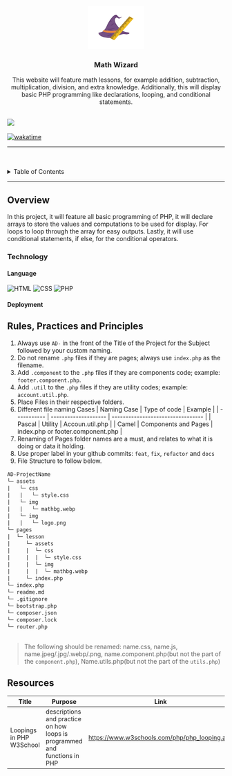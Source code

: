 <a name="readme-top">

<br/>

<br />
<div align="center">
  <img src="./assets/img/logo.png" alt="Nyebe" width="130" height="100">
<!-- TODO: Change Title to the name of the title of your Project -->
  <h3 align="center">Math Wizard</h3>
</div>
<!-- TODO: Make a short description -->
<div align="center">
  This website will feature math lessons, for example addition, subtraction, multiplication, division, and extra knowledge. Additionally, this will display basic PHP programming like declarations, looping, and conditional statements.
</div>

<br />

<!-- TODO: Change the zyx-0314 into your github username  -->
<!-- TODO: Change the WD-Template-Project into the same name of your folder -->

![](https://visit-counter.vercel.app/counter.png?page=SaiZai-bot/AD-CI4-Template-Project)

[![wakatime](https://wakatime.com/badge/user/018dd99a-4985-4f98-8216-6ca6fe2ce0f8/project/63501637-9a31-42f0-960d-4d0ab47977f8.svg)](https://wakatime.com/badge/user/018dd99a-4985-4f98-8216-6ca6fe2ce0f8/project/63501637-9a31-42f0-960d-4d0ab47977f8)

---

<br />
<br />

<!-- TODO: If you want to add more layers for your readme -->
<details>
  <summary>Table of Contents</summary>
  <ol>
    <li>
      <a href="#overview">Overview</a>
      <ol>
        <li>
          <a href="#technology">Technology</a>
        </li>
      </ol>
    </li>
    <li>
      <a href="#rule,-practices-and-principles">Rules, Practices and Principles</a>
    </li>
    <li>
      <a href="#resources">Resources</a>
    </li>
  </ol>
</details>

---

## Overview

<!-- TODO: To be changed -->
<!-- The following are just sample -->

In this project, it will feature all basic programming of PHP, it will declare arrays to store the values and computations to be used for display. For loops to loop through the array for easy outputs. Lastly, it will use conditional statements, if else, for the conditional operators.

### Technology

<!-- TODO: List of Technology Used -->
#### Language
![HTML](https://img.shields.io/badge/HTML-E34F26?style=for-the-badge&logo=html5&logoColor=white)
![CSS](https://img.shields.io/badge/CSS-1572B6?style=for-the-badge&logo=css3&logoColor=white)
![PHP](https://img.shields.io/badge/PHP-777BB4?style=for-the-badge&logo=php&logoColor=white)

#### Deployment


## Rules, Practices and Principles

<!-- Do not Change this -->

1. Always use `AD-` in the front of the Title of the Project for the Subject followed by your custom naming.
2. Do not rename `.php` files if they are pages; always use `index.php` as the filename.
3. Add `.component` to the `.php` files if they are components code; example: `footer.component.php`.
4. Add `.util` to the `.php` files if they are utility codes; example: `account.util.php`.
5. Place Files in their respective folders.
6. Different file naming Cases
   | Naming Case | Type of code         | Example                           |
   | ----------- | -------------------- | --------------------------------- |
   | Pascal      | Utility              | Accoun.util.php                   |
   | Camel       | Components and Pages | index.php or footer.component.php |
8. Renaming of Pages folder names are a must, and relates to what it is doing or data it holding.
9. Use proper label in your github commits: `feat`, `fix`, `refactor` and `docs`
10. File Structure to follow below.

```
AD-ProjectName
└─ assets
|   └─ css
|   |   └─ style.css
|   └─ img
|   |   └─ mathbg.webp
|   └─ img
|   |   └─ logo.png
└─ pages
|  └─ lesson
|     └─ assets
|     |  └─ css
|     |  |  └─ style.css
|     |  └─ img
|     |  |  └─ mathbg.webp
|     └─ index.php
└─ index.php
└─ readme.md
└─ .gitignore
└─ bootstrap.php
└─ composer.json
└─ composer.lock
└─ router.php


```
> The following should be renamed: name.css, name.js, name.jpeg/.jpg/.webp/.png, name.component.php(but not the part of the `component.php`), Name.utils.php(but not the part of the `utils.php`)

## Resources

<!-- TODO: Add References -->

| Title        | Purpose                                                                       | Link          |
| ------------ | ----------------------------------------------------------------------------- | ------------- |
| Loopings in PHP W3School | descriptions and practice on how loops is programmed and functions in PHP | https://www.w3schools.com/php/php_looping.asp |

